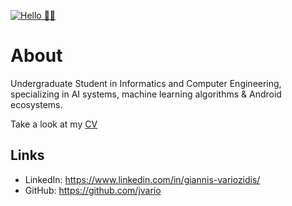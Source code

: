 [![Hello 👋🏻](https://images.unsplash.com/photo-1504639725590-34d0984388bd?ixlib=rb-1.2.1&ixid=eyJhcHBfaWQiOjEyMDd9&w=1000&q=80)]()


# About

Undergraduate Student in Informatics and Computer Engineering, specializing in AI systems, machine learning algorithms & Android ecosystems.

Take a look at my [CV](https://bit.ly/CV-jvario)

## Links
- LinkedIn: https://www.linkedin.com/in/giannis-variozidis/
- GitHub: https://github.com/jvario


